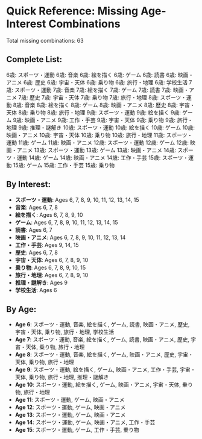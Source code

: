 # Quick Reference: Missing Age-Interest Combinations

Total missing combinations: 63

## Complete List:
6歳: スポーツ・運動
6歳: 音楽
6歳: 絵を描く
6歳: ゲーム
6歳: 読書
6歳: 映画・アニメ
6歳: 歴史
6歳: 宇宙・天体
6歳: 乗り物
6歳: 旅行・地理
6歳: 学校生活
7歳: スポーツ・運動
7歳: 音楽
7歳: 絵を描く
7歳: ゲーム
7歳: 読書
7歳: 映画・アニメ
7歳: 歴史
7歳: 宇宙・天体
7歳: 乗り物
7歳: 旅行・地理
8歳: スポーツ・運動
8歳: 音楽
8歳: 絵を描く
8歳: ゲーム
8歳: 映画・アニメ
8歳: 歴史
8歳: 宇宙・天体
8歳: 乗り物
8歳: 旅行・地理
9歳: スポーツ・運動
9歳: 絵を描く
9歳: ゲーム
9歳: 映画・アニメ
9歳: 工作・手芸
9歳: 宇宙・天体
9歳: 乗り物
9歳: 旅行・地理
9歳: 推理・謎解き
10歳: スポーツ・運動
10歳: 絵を描く
10歳: ゲーム
10歳: 映画・アニメ
10歳: 宇宙・天体
10歳: 乗り物
10歳: 旅行・地理
11歳: スポーツ・運動
11歳: ゲーム
11歳: 映画・アニメ
12歳: スポーツ・運動
12歳: ゲーム
12歳: 映画・アニメ
13歳: スポーツ・運動
13歳: ゲーム
13歳: 映画・アニメ
14歳: スポーツ・運動
14歳: ゲーム
14歳: 映画・アニメ
14歳: 工作・手芸
15歳: スポーツ・運動
15歳: ゲーム
15歳: 工作・手芸
15歳: 乗り物

## By Interest:
- **スポーツ・運動**: Ages 6, 7, 8, 9, 10, 11, 12, 13, 14, 15
- **音楽**: Ages 6, 7, 8
- **絵を描く**: Ages 6, 7, 8, 9, 10
- **ゲーム**: Ages 6, 7, 8, 9, 10, 11, 12, 13, 14, 15
- **読書**: Ages 6, 7
- **映画・アニメ**: Ages 6, 7, 8, 9, 10, 11, 12, 13, 14
- **工作・手芸**: Ages 9, 14, 15
- **歴史**: Ages 6, 7, 8
- **宇宙・天体**: Ages 6, 7, 8, 9, 10
- **乗り物**: Ages 6, 7, 8, 9, 10, 15
- **旅行・地理**: Ages 6, 7, 8, 9, 10
- **推理・謎解き**: Ages 9
- **学校生活**: Ages 6

## By Age:
- **Age 6**: スポーツ・運動, 音楽, 絵を描く, ゲーム, 読書, 映画・アニメ, 歴史, 宇宙・天体, 乗り物, 旅行・地理, 学校生活
- **Age 7**: スポーツ・運動, 音楽, 絵を描く, ゲーム, 読書, 映画・アニメ, 歴史, 宇宙・天体, 乗り物, 旅行・地理
- **Age 8**: スポーツ・運動, 音楽, 絵を描く, ゲーム, 映画・アニメ, 歴史, 宇宙・天体, 乗り物, 旅行・地理
- **Age 9**: スポーツ・運動, 絵を描く, ゲーム, 映画・アニメ, 工作・手芸, 宇宙・天体, 乗り物, 旅行・地理, 推理・謎解き
- **Age 10**: スポーツ・運動, 絵を描く, ゲーム, 映画・アニメ, 宇宙・天体, 乗り物, 旅行・地理
- **Age 11**: スポーツ・運動, ゲーム, 映画・アニメ
- **Age 12**: スポーツ・運動, ゲーム, 映画・アニメ
- **Age 13**: スポーツ・運動, ゲーム, 映画・アニメ
- **Age 14**: スポーツ・運動, ゲーム, 映画・アニメ, 工作・手芸
- **Age 15**: スポーツ・運動, ゲーム, 工作・手芸, 乗り物
